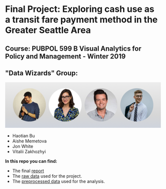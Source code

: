 # Final Project: Exploring cash use as a transit fare payment method in the Greater Seattle Area

## Course: PUBPOL 599 B Visual Analytics for Policy and Management - Winter 2019

## "Data Wizards" Group:

![Image of Group](https://raw.githubusercontent.com/karllovepolicy/Data_Visual_Final_Tutorial/master/GroupPhoto.png)

* Haotian Bu
* Aishe Memetova
* Jon White
* Vitalii Zakhozhyi

**In this repo you can find:**

* The final [report](https://htmlpreview.github.io/?https://github.com/karllovepolicy/Data_Visual_Final_Tutorial/blob/master/Final_Tutorial_Haotian_Copy.html)
* The [raw data](https://raw.githubusercontent.com/karllovepolicy/Data_Visual_Final_Tutorial/master/OriginalData.csv) used for the project.
* The [preprocessed data](https://raw.githubusercontent.com/karllovepolicy/Data_Visual_Final_Tutorial/master/FinalData.csv) used for the analysis.
